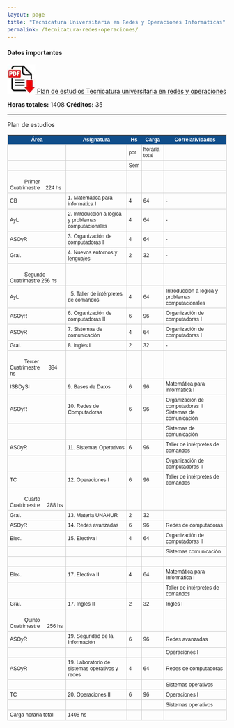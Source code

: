 ```yaml
---
layout: page
title: "Tecnicatura Universitaria en Redes y Operaciones Informáticas"
permalink: /tecnicatura-redes-operaciones/
---
```



#### Datos importantes

[![Tecnicatura universitaria en redes y operaciones](/assets/images/pdf.jpg) Plan de estudios Tecnicatura universitaria en redes y operaciones](/assets/pdf/planes/2022-Tecnicatura-Universitaria-en-Redes-y-Operaciones-Informaticas-unahur.pdf)

**Horas totales:** 1408
**Créditos:** 35

***

Plan de estudios

<style type="text/css">
	table.tableizer-table {
		font-size: 12px;
		border: 1px solid #CCC; 
		font-family: Arial, Helvetica, sans-serif;
	} 
	.tableizer-table td {
		padding: 4px;
		margin: 3px;
		border: 1px solid #CCC;
	}
	.tableizer-table th {
		background-color: #104E8B; 
		color: #FFF;
		font-weight: bold;
	}
</style>
<table class="tableizer-table">
<thead><tr class="tableizer-firstrow"><th>Área</th><th>Asignatura</th><th>Hs</th><th>Carga</th><th>Correlatividades</th></tr></thead><tbody>
 <tr><td>&nbsp;</td><td>&nbsp;</td><td>por</td><td>horaria total</td><td>&nbsp;</td></tr>
 <tr><td>&nbsp;</td><td>&nbsp;</td><td>Sem</td><td>&nbsp;</td><td>&nbsp;</td></tr>
 <tr><td>                                                Primer Cuatrimestre    224 hs</td><td>&nbsp;</td><td>&nbsp;</td><td>&nbsp;</td><td>&nbsp;</td></tr>
 <tr><td>CB</td><td>1. Matemática para informática I</td><td>4</td><td>64</td><td>-</td></tr>
 <tr><td>AyL</td><td>2. Introducción a lógica y problemas computacionales</td><td>4</td><td>64</td><td>-</td></tr>
 <tr><td>ASOyR</td><td>3. Organización de computadoras I </td><td>4</td><td>64</td><td>-</td></tr>
 <tr><td>Gral.</td><td>4. Nuevos entornos y lenguajes</td><td>2</td><td>32</td><td>-</td></tr>
 <tr><td>                                                Segundo Cuatrimestre 256 hs</td><td>&nbsp;</td><td>&nbsp;</td><td>&nbsp;</td><td>&nbsp;</td></tr>
 <tr><td>AyL</td><td>  5. Taller de intérpretes de comandos</td><td>4</td><td>64</td><td>Introducción a lógica y problemas computacionales</td></tr>
 <tr><td>ASOyR</td><td>6. Organización de computadoras II</td><td>6</td><td>96</td><td>Organización de computadoras I</td></tr>
 <tr><td>ASOyR</td><td>7. Sistemas de comunicación</td><td>4</td><td>64</td><td>Organización de computadoras I</td></tr>
 <tr><td>Gral.</td><td>8. Inglés I</td><td>2</td><td>32</td><td>-</td></tr>
 <tr><td>                                                Tercer Cuatrimestre      384 hs</td><td>&nbsp;</td><td>&nbsp;</td><td>&nbsp;</td><td>&nbsp;</td></tr>
 <tr><td>ISBDySI</td><td>9. Bases de Datos</td><td>6</td><td>96</td><td>Matemática para informática I</td></tr>
 <tr><td>ASOyR</td><td>10. Redes de Computadoras</td><td>6</td><td>96</td><td>Organización de computadoras II<br/>Sistemas de comunicación</td></tr>
 <tr><td>&nbsp;</td><td>&nbsp;</td><td>&nbsp;</td><td>&nbsp;</td><td>Sistemas de comunicación</td></tr>
 <tr><td>ASOyR</td><td>11. Sistemas Operativos</td><td>6</td><td>96</td><td>Taller de intérpretes de comandos</td></tr>
 <tr><td>&nbsp;</td><td>&nbsp;</td><td>&nbsp;</td><td>&nbsp;</td><td>Organización de computadoras II</td></tr>
 <tr><td>TC</td><td>12. Operaciones I</td><td>6</td><td>96</td><td>Taller de intérpretes de comandos</td></tr>
 <tr><td>                                                Cuarto Cuatrimestre     288 hs</td><td>&nbsp;</td><td>&nbsp;</td><td>&nbsp;</td><td>&nbsp;</td></tr>
 <tr><td>Gral.</td><td>13. Materia UNAHUR</td><td>2</td><td>32</td><td>&nbsp;</td></tr>
 <tr><td>ASOyR</td><td>14. Redes avanzadas </td><td>6</td><td>96</td><td>Redes de computadoras</td></tr>
 <tr><td>Elec.</td><td>15. Electiva I</td><td>4</td><td>64</td><td>Organización de computadoras II</td></tr>
 <tr><td>&nbsp;</td><td>&nbsp;</td><td>&nbsp;</td><td>&nbsp;</td><td>Sistemas comunicación</td></tr>
 <tr><td>&nbsp;</td><td>&nbsp;</td><td>&nbsp;</td><td>&nbsp;</td><td>&nbsp;</td></tr>
 <tr><td>Elec.</td><td>17. Electiva II</td><td>4</td><td>64</td><td>Matemática para Informática I</td></tr>
 <tr><td>&nbsp;</td><td>&nbsp;</td><td>&nbsp;</td><td>&nbsp;</td><td>Taller de intérpretes de comandos</td></tr>
 <tr><td>Gral.</td><td>17. Inglés II</td><td>2</td><td>32</td><td>Inglés I</td></tr>
 <tr><td>                                                Quinto Cuatrimestre     256 hs</td><td>&nbsp;</td><td>&nbsp;</td><td>&nbsp;</td><td>&nbsp;</td></tr>
 <tr><td>ASOyR</td><td>19. Seguridad de la Información</td><td>6</td><td>96</td><td>Redes avanzadas</td></tr>
 <tr><td>&nbsp;</td><td>&nbsp;</td><td>&nbsp;</td><td>&nbsp;</td><td>Operaciones I</td></tr>
 <tr><td>ASOyR</td><td>19. Laboratorio de sistemas operativos y redes</td><td>4</td><td>64</td><td>Redes de computadoras</td></tr>
 <tr><td>&nbsp;</td><td>&nbsp;</td><td>&nbsp;</td><td>&nbsp;</td><td>Sistemas operativos</td></tr>
 <tr><td>TC</td><td>20. Operaciones II</td><td>6</td><td>96</td><td>Operaciones I</td></tr>
 <tr><td>&nbsp;</td><td>&nbsp;</td><td>&nbsp;</td><td>&nbsp;</td><td>Sistemas operativos</td></tr>
 <tr><td>Carga horaria total</td><td>1408 hs</td><td>&nbsp;</td><td>&nbsp;</td><td></td></tr>
</tbody></table>